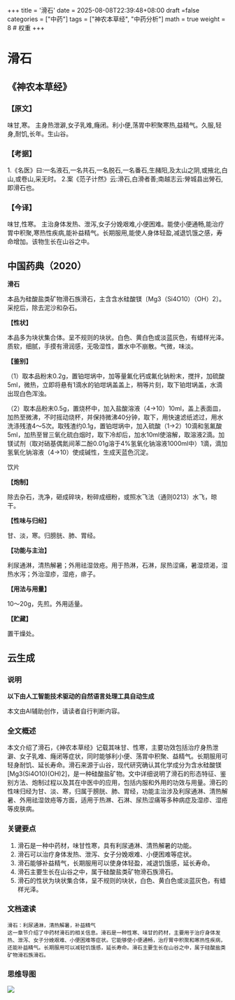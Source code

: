 +++
title = '滑石'
date = 2025-08-08T22:39:48+08:00
draft =false
categories = ["中药"]
tags = ["神农本草经", "中药分析"]
math = true
weight = 8 # 权重
+++
# 滑石

## 《神农本草经》

### 【原文】

味甘,寒。
主身热泄澼,女子乳难,癃闭。利小便,荡胃中积聚寒热,益精气。久服,轻身,耐饥,长年。生山谷。

### 【考据】
1.《名医》曰:一名液石,一名共石,一名脱石,一名番石,生赭阳,及太山之阴,或掖北,白山,或卷山,采无时。
2.案《范子计然》云:滑石,白滑者善;南越志云:膋城县出膋石,即滑石也。

### 【今译】
味甘,性寒。
主治身体发热、泄泻,女子分娩艰难,小便困难。能使小便通畅,能治疗胃中积聚,寒热性疾病,能补益精气。长期服用,能使人身体轻盈,减退饥饿之感，寿命增加。该物生长在山谷之中。

## 中国药典（2020）

**滑石**

本品为硅酸盐类矿物滑石族滑石，主含含水硅酸镁〔Mg3（Si4O10）（OH）2〕。采挖后，除去泥沙和杂石。

**【性状】**

本品多为块状集合体。呈不规则的块状。白色、黄白色或淡蓝灰色，有蜡样光泽。质软，细腻，手摸有滑润感，无吸湿性，置水中不崩散。气微，味淡。

**【鉴别】**

（1）取本品粉末0.2g，置铂坩埚中，加等量氟化钙或氟化钠粉末，搅拌，加硫酸5ml，微热，立即将悬有1滴水的铂坩埚盖盖上，稍等片刻，取下铂坩埚盖，水滴出现白色浑浊。

（2）取本品粉末0.5g，置烧杯中，加入盐酸溶液（4→10）10ml，盖上表面皿，加热至微沸，不时摇动烧杯，并保持微沸40分钟，取下，用快速滤纸滤过，用水洗涤残渣4～5次。取残渣约0.1g，置铂坩埚中，加入硫酸（1→2）10滴和氢氟酸5ml，加热至冒三氧化硫白烟时，取下冷却后，加水10ml使溶解，取溶液2滴。加镁试剂（取对硝基偶氮间苯二酚0.01g溶于4%氢氧化钠溶液1000ml中）1滴，滴加氢氧化钠溶液（4→10）使成碱性，生成天蓝色沉淀。

饮片

**【炮制】**

除去杂石，洗净，砸成碎块，粉碎成细粉，或照水飞法（通则0213）水飞，晾干。

**【性味与归经】**

甘、淡，寒。归膀胱、肺、胃经。

**【功能与主治】**

利尿通淋，清热解暑；外用祛湿敛疮。用于热淋，石淋，尿热涩痛，暑湿烦渴，湿热水泻；外治湿疹，湿疮，痱子。

**【用法与用量】**

10～20g，先煎。外用适量。

**【贮藏】**

置干燥处。

## 云生成

### 说明

**以下由人工智能技术驱动的自然语言处理工具自动生成**

本文由AI辅助创作，请读者自行判断内容。

### 全文概述

本文介绍了滑石，《神农本草经》记载其味甘、性寒，主要功效包括治疗身热泄澼、女子乳难、癃闭等症状，同时能够利小便、荡胃中积聚、益精气。长期服用可轻身耐饥、延长寿命。滑石来源于山谷，现代研究确认其化学成分为含水硅酸镁[Mg3(Si4O10)(OH)2]，是一种硅酸盐矿物。文中详细说明了滑石的形态特征、鉴别方法、炮制过程以及其在中医中的应用，包括内服和外用的功效与用量。滑石的性味归经为甘、淡、寒，归属于膀胱、肺、胃经，功能主治涉及利尿通淋、清热解暑、外用祛湿敛疮等方面，适用于热淋、石淋、尿热涩痛等多种病症及湿疹、湿疮等皮肤病。

### 关键要点

1. 滑石是一种中药材，味甘性寒，具有利尿通淋、清热解暑的功能。
2. 滑石可以治疗身体发热、泄泻、女子分娩艰难、小便困难等症状。
3. 滑石能够补益精气，长期服用可以使身体轻盈，减退饥饿感，延长寿命。
4. 滑石主要生长在山谷之中，属于硅酸盐类矿物滑石族滑石。
5. 滑石的性状为块状集合体，呈不规则的块状，白色、黄白色或淡蓝灰色，有蜡样光泽。

### 文档速读

```
滑石：利尿通淋，清热解暑，补益精气
这一章节介绍了中药材滑石的相关信息。滑石是一种性寒、味甘的药材，主要用于治疗身体发热、泄泻、女子分娩艰难、小便困难等症状。它能够使小便通畅，治疗胃中积聚和寒热性疾病，还能补益精气。长期服用可以减轻饥饿感，延长寿命。滑石主要生长在山谷之中，属于硅酸盐类矿物滑石族滑石。
```

### 思维导图

![](D:\Dpan\BanGong\Markdown\总结\神农本草经\上篇\08滑石\【脑图】08滑石.jpeg)